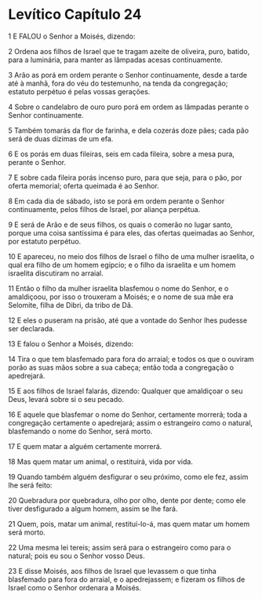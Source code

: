 # Levítico Capítulo 24

1	E FALOU o Senhor a Moisés, dizendo:

2	Ordena aos filhos de Israel que te tragam azeite de oliveira, puro, batido, para a luminária, para manter as lâmpadas acesas continuamente.

3	Arão as porá em ordem perante o Senhor continuamente, desde a tarde até à manhã, fora do véu do testemunho, na tenda da congregação; estatuto perpétuo é pelas vossas gerações.

4	Sobre o candelabro de ouro puro porá em ordem as lâmpadas perante o Senhor continuamente.

5	Também tomarás da flor de farinha, e dela cozerás doze pães; cada pão será de duas dízimas de um efa.

6	E os porás em duas fileiras, seis em cada fileira, sobre a mesa pura, perante o Senhor.

7	E sobre cada fileira porás incenso puro, para que seja, para o pão, por oferta memorial; oferta queimada é ao Senhor.

8	Em cada dia de sábado, isto se porá em ordem perante o Senhor continuamente, pelos filhos de Israel, por aliança perpétua.

9	E será de Arão e de seus filhos, os quais o comerão no lugar santo, porque uma coisa santíssima é para eles, das ofertas queimadas ao Senhor, por estatuto perpétuo.

10	E apareceu, no meio dos filhos de Israel o filho de uma mulher israelita, o qual era filho de um homem egípcio; e o filho da israelita e um homem israelita discutiram no arraial.

11	Então o filho da mulher israelita blasfemou o nome do Senhor, e o amaldiçoou, por isso o trouxeram a Moisés; e o nome de sua mãe era Selomite, filha de Dibri, da tribo de Dã.

12	E eles o puseram na prisão, até que a vontade do Senhor lhes pudesse ser declarada.

13	E falou o Senhor a Moisés, dizendo:

14	Tira o que tem blasfemado para fora do arraial; e todos os que o ouviram porão as suas mãos sobre a sua cabeça; então toda a congregação o apedrejará.

15	E aos filhos de Israel falarás, dizendo: Qualquer que amaldiçoar o seu Deus, levará sobre si o seu pecado.

16	E aquele que blasfemar o nome do Senhor, certamente morrerá; toda a congregação certamente o apedrejará; assim o estrangeiro como o natural, blasfemando o nome do Senhor, será morto.

17	E quem matar a alguém certamente morrerá.

18	Mas quem matar um animal, o restituirá, vida por vida.

19	Quando também alguém desfigurar o seu próximo, como ele fez, assim lhe será feito:

20	Quebradura por quebradura, olho por olho, dente por dente; como ele tiver desfigurado a algum homem, assim se lhe fará.

21	Quem, pois, matar um animal, restituí-lo-á, mas quem matar um homem será morto.

22	Uma mesma lei tereis; assim será para o estrangeiro como para o natural; pois eu sou o Senhor vosso Deus.

23	E disse Moisés, aos filhos de Israel que levassem o que tinha blasfemado para fora do arraial, e o apedrejassem; e fizeram os filhos de Israel como o Senhor ordenara a Moisés.

